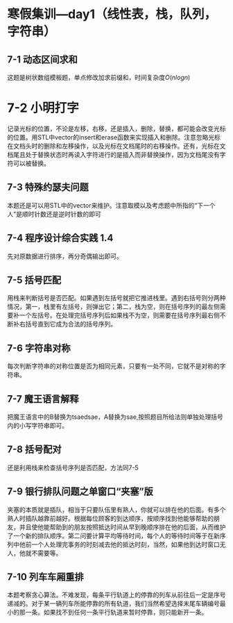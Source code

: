 #  寒假集训—day1（线性表，栈，队列，字符串） 

##  **7-1 动态区间求和** 

这题是树状数组模板题，单点修改加求前缀和，时间复杂度$O(nlogn)$

#  **7-2 小明打字** 

记录光标的位置，不论是左移，右移，还是插入，删除，替换，都可能会改变光标的位置。用STL中vector的insert和erase函数来实现插入和删除。注意忽略光标在文档头时的删除和左移操作，以及光标在文档尾时的右移操作。还有，光标在文档尾且处于替换状态时再读入字符进行的是插入而非替换操作，因为文档尾没有字符可以被替换。

##  **7-3 特殊约瑟夫问题** 

本题还是可以用STL中的vector来维护。注意取模以及考虑题中所指的“下一个人”是顺时针数还是逆时针数的即可

##  **7-4 程序设计综合实践 1.4** 

先对原数据进行排序，再分奇偶输出即可。

##  **7-5 括号匹配** 

用栈来判断括号是否匹配。如果遇到左括号就把它推进栈里。遇到右括号则分两种情况，第一，栈里有左括号，则弹出它；第二，栈为空，则在括号序列的最左侧需要补一个左括号。在处理完括号序列后如果栈不为空，则需要在括号序列最右侧不断补右括号直到它成为合法的括号序列。

##  **7-6 字符串对称** 

每次判断字符串的对称位置是否为相同元素，只要有一处不同，它就不是对称的字符串。

##  **7-7 魔王语言解释** 

把魔王语言中的B替换为tsaedsae，A替换为sae,按照题目所给法则单独处理括号内的小写字符串即可。

##  **7-8 括号配对** 

还是利用栈来检查括号序列是否匹配，方法同7-5

##  **7-9 银行排队问题之单窗口“夹塞”版** 

夹塞的本质就是插队，相当于只要队伍里有熟人，你就可以排在他的后面。有多个熟人时插队越靠前越好。根据每位顾客的到达顺序，按顺序找到他能够帮助的朋友，并且使他能帮助到的朋友按照抵达时间从早到晚顺序排在他的后面，从而维护了一个新的排队顺序。第二问要计算平均等待时间，每个人的等待时间等于在新序列中他前一个人处理完事务的时刻减去他的抵达时刻，当然，如果他到达时窗口无人，他就不需要等。

##  **7-10 列车车厢重排** 

本题考察贪心算法。不难发现，每条平行轨道上的停靠的列车从前往后一定是序号递减的。对于某一辆列车所能停靠的所有轨道，我们当然希望选择末尾车辆编号最小的那一条。如果找不到任何一条平行轨道来暂时停靠，则只能新开一条。

